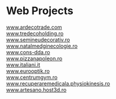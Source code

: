 # Web Projects
www.ardecotrade.com  
www.tredecoholding.ro  
www.semineudecorativ.ro  
www.natalmedginecologie.ro  
www.cons-dda.ro  
www.pizzanapoleon.ro  
www.italiani.it  
www.eurooptik.ro  
www.centrumgym.ro  
www.recuperaremedicala.physiokinesis.ro  
www.artesano.host3d.ro  

